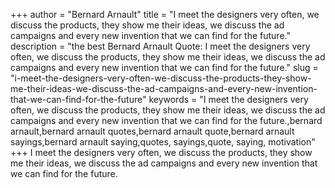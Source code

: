 +++
author = "Bernard Arnault"
title = "I meet the designers very often, we discuss the products, they show me their ideas, we discuss the ad campaigns and every new invention that we can find for the future."
description = "the best Bernard Arnault Quote: I meet the designers very often, we discuss the products, they show me their ideas, we discuss the ad campaigns and every new invention that we can find for the future."
slug = "i-meet-the-designers-very-often-we-discuss-the-products-they-show-me-their-ideas-we-discuss-the-ad-campaigns-and-every-new-invention-that-we-can-find-for-the-future"
keywords = "I meet the designers very often, we discuss the products, they show me their ideas, we discuss the ad campaigns and every new invention that we can find for the future.,bernard arnault,bernard arnault quotes,bernard arnault quote,bernard arnault sayings,bernard arnault saying,quotes, sayings,quote, saying, motivation"
+++
I meet the designers very often, we discuss the products, they show me their ideas, we discuss the ad campaigns and every new invention that we can find for the future.
